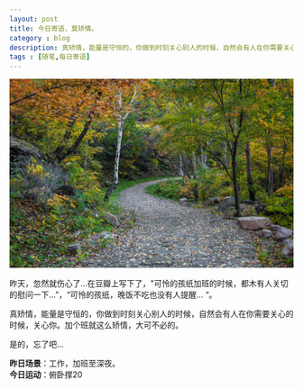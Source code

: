 ```yaml
---
layout: post
title: 今日寄语，莫矫情。
category : blog
description: 真矫情，能量是守恒的，你做到时刻关心别人的时候，自然会有人在你需要关心的时候，关心你。加个班就这么矫情，大可不必的。  
tags : [随笔,每日寄语]
---
```


![](/assets/images/post/20141031.jpg)

昨天，忽然就伤心了…在豆瓣上写下了，"可怜的孩纸加班的时候，都木有人关切的慰问一下…”，“可怜的孩纸，晚饭不吃也没有人提醒... “。  

真矫情，能量是守恒的，你做到时刻关心别人的时候，自然会有人在你需要关心的时候，关心你。加个班就这么矫情，大可不必的。  

是的，忘了吧...  

**昨日场景**：工作，加班至深夜。  
**今日运动**：俯卧撑20

